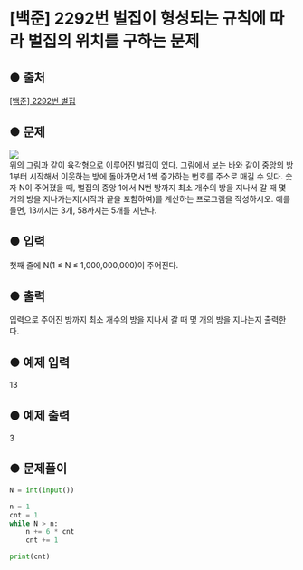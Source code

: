 # [백준] 2292번 벌집이 형성되는 규칙에 따라 벌집의 위치를 구하는 문제
## ● 출처
[[백준] 2292번 벌집](https://www.acmicpc.net/problem/2292)  

## ● 문제
![](https://onlinejudgeimages.s3-ap-northeast-1.amazonaws.com/upload/201009/3(2).png)  
위의 그림과 같이 육각형으로 이루어진 벌집이 있다. 그림에서 보는 바와 같이 중앙의 방 1부터 시작해서 이웃하는 방에 돌아가면서 1씩 증가하는 번호를 주소로 매길 수 있다. 숫자 N이 주어졌을 때, 벌집의 중앙 1에서 N번 방까지 최소 개수의 방을 지나서 갈 때 몇 개의 방을 지나가는지(시작과 끝을 포함하여)를 계산하는 프로그램을 작성하시오. 예를 들면, 13까지는 3개, 58까지는 5개를 지난다.

## ● 입력
첫째 줄에 N(1 ≤ N ≤ 1,000,000,000)이 주어진다.

## ● 출력
입력으로 주어진 방까지 최소 개수의 방을 지나서 갈 때 몇 개의 방을 지나는지 출력한다.

## ● 예제 입력
13

## ● 예제 출력
3 

## ● 문제풀이
```python
N = int(input())

n = 1
cnt = 1
while N > n:
    n += 6 * cnt
    cnt += 1

print(cnt)
```
